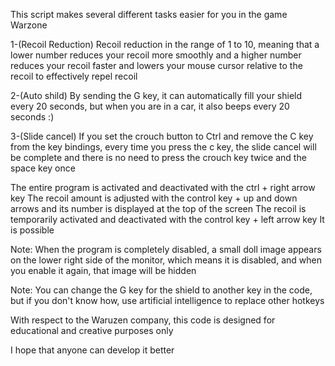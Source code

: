
This script makes several different tasks easier for you in the game Warzone

1-(Recoil Reduction) Recoil reduction in the range of 1 to 10, meaning that a lower number reduces your recoil more smoothly and a higher number reduces your recoil faster and lowers your mouse cursor relative to the recoil to effectively repel recoil

2-(Auto shild) By sending the G key, it can automatically fill your shield every 20 seconds, but when you are in a car, it also beeps every 20 seconds :)

3-(Slide cancel) If you set the crouch button to Ctrl and remove the C key from the key bindings, every time you press the c key, the slide cancel will be complete and there is no need to press the crouch key twice and the space key once

The entire program is activated and deactivated with the ctrl + right arrow key
The recoil amount is adjusted with the control key + up and down arrows and its number is displayed at the top of the screen
The recoil is temporarily activated and deactivated with the control key + left arrow key It is possible

Note: When the program is completely disabled, a small doll image appears on the lower right side of the monitor, which means it is disabled, and when you enable it again, that image will be hidden

Note: You can change the G key for the shield to another key in the code, but if you don't know how, use artificial intelligence to replace other hotkeys

With respect to the Waruzen company, this code is designed for educational and creative purposes only

I hope that anyone can develop it better
